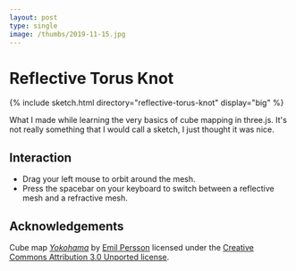 ```yaml
---
layout: post
type: single
image: /thumbs/2019-11-15.jpg
---
```


# Reflective Torus Knot

{% include sketch.html directory="reflective-torus-knot" display="big" %}

What I made while learning the very basics of cube mapping in three.js. It's
not really something that I would call a sketch, I just thought it was nice.

## Interaction

- Drag your left mouse to orbit around the mesh.
- Press the spacebar on your keyboard to switch between a reflective mesh and a
  refractive mesh.

## Acknowledgements

Cube map [_Yokohama_][yokohama] by [Emil Persson](http://www.humus.name)
licensed under the [Creative Commons Attribution 3.0 Unported license][license].

[yokohama]: http://www.humus.name/index.php?page=Textures&ID=137
[license]: https://creativecommons.org/licenses/by/3.0/
